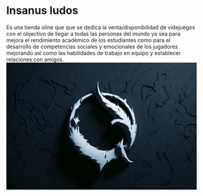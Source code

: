 # Insanus Iudos
Es una tienda oline que que se dedica la venta/disponibilidad de videjuegos con el objectivo de llegar a todas las personas del mundo ya sea para mejora el rendimiento académico de los estudiantes como para el desarrollo de competencias sociales y emocionales de los jugadores mejorando así como las habilidades de trabajo en equipo y establecer relaciones con amigos.
![image](https://github.com/CodeSystem2022/JavaLovers-E-Commerce-Cuarto-Semestre/blob/main/E-Commerce/imagenes/Logo.png)
